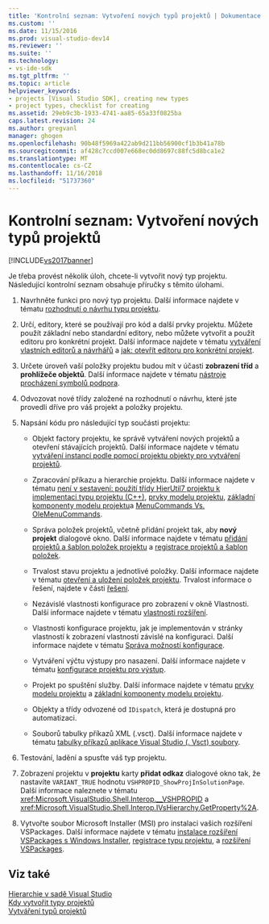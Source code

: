 ```yaml
---
title: 'Kontrolní seznam: Vytvoření nových typů projektů | Dokumentace Microsoftu'
ms.custom: ''
ms.date: 11/15/2016
ms.prod: visual-studio-dev14
ms.reviewer: ''
ms.suite: ''
ms.technology:
- vs-ide-sdk
ms.tgt_pltfrm: ''
ms.topic: article
helpviewer_keywords:
- projects [Visual Studio SDK], creating new types
- project types, checklist for creating
ms.assetid: 29eb9c3b-1933-4741-aa85-65a33f0825ba
caps.latest.revision: 24
ms.author: gregvanl
manager: ghogen
ms.openlocfilehash: 90b48f5969a422ab9d211bb56900cf1b3b41a78b
ms.sourcegitcommit: af428c7ccd007e668ec0dd8697c88fc5d8bca1e2
ms.translationtype: MT
ms.contentlocale: cs-CZ
ms.lasthandoff: 11/16/2018
ms.locfileid: "51737360"
---
```

# <a name="checklist-creating-new-project-types"></a>Kontrolní seznam: Vytvoření nových typů projektů
[!INCLUDE[vs2017banner](../../includes/vs2017banner.md)]

Je třeba provést několik úloh, chcete-li vytvořit nový typ projektu. Následující kontrolní seznam obsahuje příručky s těmito úlohami.  
  
1.  Navrhněte funkci pro nový typ projektu. Další informace najdete v tématu [rozhodnutí o návrhu typu projektu](../../extensibility/internals/project-type-design-decisions.md).  
  
2.  Určí, editory, které se používají pro kód a další prvky projektu. Můžete použít základní nebo standardní editory, nebo můžete vytvořit a použít editoru pro konkrétní projekt. Další informace najdete v tématu [vytváření vlastních editorů a návrhářů](../../extensibility/creating-custom-editors-and-designers.md) a [jak: otevřít editoru pro konkrétní projekt](../../extensibility/how-to-open-project-specific-editors.md).  
  
3.  Určete úroveň vaší položky projektu budou mít v účasti **zobrazení tříd** a **prohlížeče objektů**. Další informace najdete v tématu [nástroje procházení symbolů podpora](../../extensibility/internals/supporting-symbol-browsing-tools.md).  
  
4.  Odvozovat nové třídy založené na rozhodnutí o návrhu, které jste provedli dříve pro váš projekt a položky projektu.  
  
5.  Napsání kódu pro následující typ součásti projektu:  
  
    -   Objekt factory projektu, ke správě vytváření nových projektů a otevření stávajících projektů. Další informace najdete v tématu [vytváření instancí podle pomocí projektu objekty pro vytváření projektů](../../extensibility/internals/creating-project-instances-by-using-project-factories.md).  
  
    -   Zpracování příkazu a hierarchie projektu. Další informace najdete v tématu [není v sestavení: použití třídy HierUtil7 projektu k implementaci typu projektu (C++)](http://msdn.microsoft.com/en-us/a5c16a09-94a2-46ef-87b5-35b815e2f346), [prvky modelu projektu](../../extensibility/internals/elements-of-a-project-model.md), [základní komponenty modelu projektu](../../extensibility/internals/project-model-core-components.md)a [MenuCommands Vs. OleMenuCommands](../../misc/menucommands-vs-olemenucommands.md).  
  
    -   Správa položek projektů, včetně přidání projekt tak, aby **nový projekt** dialogové okno. Další informace najdete v tématu [přidání projektů a šablon položek projektu](../../extensibility/internals/adding-project-and-project-item-templates.md) a [registrace projektů a šablon položek](../../extensibility/internals/registering-project-and-item-templates.md).  
  
    -   Trvalost stavu projektu a jednotlivé položky. Další informace najdete v tématu [otevření a uložení položek projektu](../../extensibility/internals/opening-and-saving-project-items.md). Trvalost informace o řešení, najdete v části [řešení](../../extensibility/internals/solutions.md).  
  
    -   Nezávislé vlastnosti konfigurace pro zobrazení v okně Vlastnosti. Další informace najdete v tématu [vlastnosti rozšíření](../../extensibility/internals/extending-properties.md).  
  
    -   Vlastnosti konfigurace projektu, jak je implementován v stránky vlastností k zobrazení vlastností závislé na konfiguraci. Další informace najdete v tématu [Správa možností konfigurace](../../extensibility/internals/managing-configuration-options.md).  
  
    -   Vytváření výčtu výstupy pro nasazení. Další informace najdete v tématu [konfigurace projektu pro výstup](../../extensibility/internals/project-configuration-for-output.md).  
  
    -   Projekt po spuštění služby. Další informace najdete v tématu [prvky modelu projektu](../../extensibility/internals/elements-of-a-project-model.md) a [základní komponenty modelu projektu](../../extensibility/internals/project-model-core-components.md).  
  
    -   Objekty a třídy odvozené od `IDispatch`, která je dostupná pro automatizaci.  
  
    -   Souborů tabulky příkazů XML (.vsct). Další informace najdete v tématu [tabulky příkazů aplikace Visual Studio (. Vsct) soubory](../../extensibility/internals/visual-studio-command-table-dot-vsct-files.md).  
  
6.  Testování, ladění a spusťte váš typ projektu.  
  
7.  Zobrazení projektu v **projektu** karty **přidat odkaz** dialogové okno tak, že nastavíte `VARIANT_TRUE` hodnotu `VSHPROPID_ShowProjInSolutionPage`. Další informace naleznete v tématu <xref:Microsoft.VisualStudio.Shell.Interop.__VSHPROPID> a <xref:Microsoft.VisualStudio.Shell.Interop.IVsHierarchy.GetProperty%2A>.  
  
8.  Vytvořte soubor Microsoft Installer (MSI) pro instalaci vašich rozšíření VSPackages. Další informace najdete v tématu [instalace rozšíření VSPackages s Windows Installer](../../extensibility/internals/installing-vspackages-with-windows-installer.md), [registrace typu projektu](../../extensibility/internals/registering-a-project-type.md), a [rozšíření VSPackages](../../extensibility/internals/vspackages.md).  
  
## <a name="see-also"></a>Viz také  
 [Hierarchie v sadě Visual Studio](../../extensibility/internals/hierarchies-in-visual-studio.md)   
 [Kdy vytvořit typy projektů](../../extensibility/internals/when-to-create-project-types.md)   
 [Vytváření typů projektů](../../extensibility/internals/creating-project-types.md)

